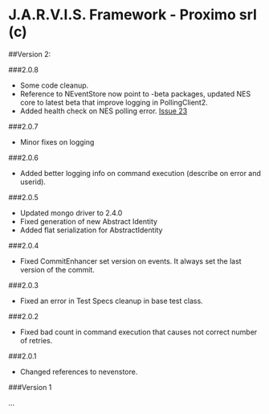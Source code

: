 J.A.R.V.I.S. Framework - Proximo srl (c)
====

##Version 2:

###2.0.8

- Some code cleanup.
- Reference to NEventStore now point to -beta packages, updated NES core to latest beta that improve logging in PollingClient2.
- Added health check on NES polling error. [Issue 23](https://github.com/ProximoSrl/Jarvis.Framework/issues/23)

###2.0.7

- Minor fixes on logging

###2.0.6

- Added better logging info on command execution (describe on error and userid).

###2.0.5

- Updated mongo driver to 2.4.0
- Fixed generation of new Abstract Identity
- Added flat serialization for AbstractIdentity

###2.0.4

- Fixed CommitEnhancer set version on events. It always set the last version of the commit.

###2.0.3

- Fixed an error in Test Specs cleanup in base test class.

###2.0.2

- Fixed bad count in command execution that causes not correct number of retries.

###2.0.1

- Changed references to nevenstore.

###Version 1

...

